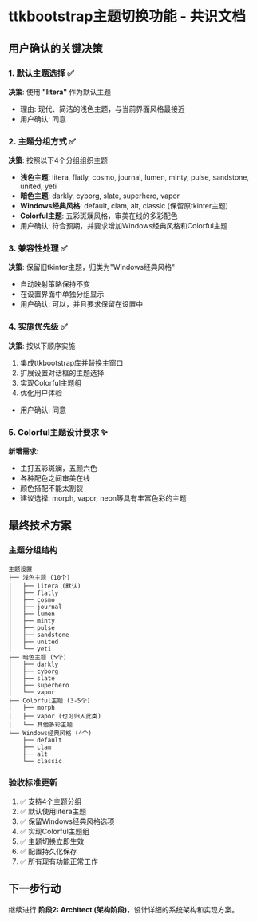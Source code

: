 # ttkbootstrap主题切换功能 - 共识文档

## 用户确认的关键决策

### 1. 默认主题选择 ✅
**决策**: 使用 **"litera"** 作为默认主题
- 理由: 现代、简洁的浅色主题，与当前界面风格最接近
- 用户确认: 同意

### 2. 主题分组方式 ✅
**决策**: 按照以下4个分组组织主题
- **浅色主题**: litera, flatly, cosmo, journal, lumen, minty, pulse, sandstone, united, yeti
- **暗色主题**: darkly, cyborg, slate, superhero, vapor
- **Windows经典风格**: default, clam, alt, classic (保留原tkinter主题)
- **Colorful主题**: 五彩斑斓风格，审美在线的多彩配色
- 用户确认: 符合预期，并要求增加Windows经典风格和Colorful主题

### 3. 兼容性处理 ✅
**决策**: 保留旧tkinter主题，归类为"Windows经典风格"
- 自动映射策略保持不变
- 在设置界面中单独分组显示
- 用户确认: 可以，并且要求保留在设置中

### 4. 实施优先级 ✅
**决策**: 按以下顺序实施
1. 集成ttkbootstrap库并替换主窗口
2. 扩展设置对话框的主题选择
3. 实现Colorful主题组
4. 优化用户体验
- 用户确认: 同意

### 5. Colorful主题设计要求 ✨
**新增需求**: 
- 主打五彩斑斓，五颜六色
- 各种配色之间审美在线
- 颜色搭配不能太割裂
- 建议选择: morph, vapor, neon等具有丰富色彩的主题

## 最终技术方案

### 主题分组结构
```
主题设置
├── 浅色主题 (10个)
│   ├── litera (默认)
│   ├── flatly
│   ├── cosmo
│   ├── journal
│   ├── lumen
│   ├── minty
│   ├── pulse
│   ├── sandstone
│   ├── united
│   └── yeti
├── 暗色主题 (5个)
│   ├── darkly
│   ├── cyborg
│   ├── slate
│   ├── superhero
│   └── vapor
├── Colorful主题 (3-5个)
│   ├── morph
│   ├── vapor (也可归入此类)
│   └── 其他多彩主题
└── Windows经典风格 (4个)
    ├── default
    ├── clam
    ├── alt
    └── classic
```

### 验收标准更新
1. ✅ 支持4个主题分组
2. ✅ 默认使用litera主题
3. ✅ 保留Windows经典风格选项
4. ✅ 实现Colorful主题组
5. ✅ 主题切换立即生效
6. ✅ 配置持久化保存
7. ✅ 所有现有功能正常工作

## 下一步行动
继续进行 **阶段2: Architect (架构阶段)**，设计详细的系统架构和实现方案。